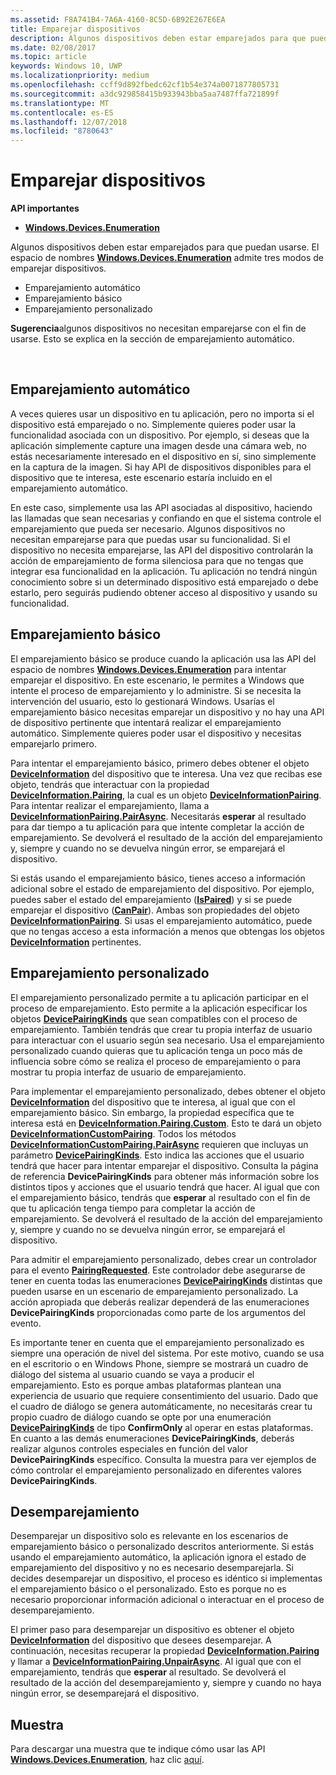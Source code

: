 ```yaml
---
ms.assetid: F8A741B4-7A6A-4160-8C5D-6B92E267E6EA
title: Emparejar dispositivos
description: Algunos dispositivos deben estar emparejados para que puedan usarse. El espacio de nombres Windows.Devices.Enumeration admite tres modos de emparejar dispositivos.
ms.date: 02/08/2017
ms.topic: article
keywords: Windows 10, UWP
ms.localizationpriority: medium
ms.openlocfilehash: ccff9d892fbedc62cf1b54e374a0071877805731
ms.sourcegitcommit: a3dc929858415b933943bba5aa7487ffa721899f
ms.translationtype: MT
ms.contentlocale: es-ES
ms.lasthandoff: 12/07/2018
ms.locfileid: "8780643"
---
```

# <a name="pair-devices"></a>Emparejar dispositivos



**API importantes**

- [**Windows.Devices.Enumeration**](https://docs.microsoft.com/en-us/uwp/api/Windows.Devices.Enumeration)

Algunos dispositivos deben estar emparejados para que puedan usarse. El espacio de nombres [**Windows.Devices.Enumeration**](https://msdn.microsoft.com/library/windows/apps/BR225459) admite tres modos de emparejar dispositivos.

-   Emparejamiento automático
-   Emparejamiento básico
-   Emparejamiento personalizado

**Sugerencia**algunos dispositivos no necesitan emparejarse con el fin de usarse. Esto se explica en la sección de emparejamiento automático.

 

## <a name="automatic-pairing"></a>Emparejamiento automático


A veces quieres usar un dispositivo en tu aplicación, pero no importa si el dispositivo está emparejado o no. Simplemente quieres poder usar la funcionalidad asociada con un dispositivo. Por ejemplo, si deseas que la aplicación simplemente capture una imagen desde una cámara web, no estás necesariamente interesado en el dispositivo en sí, sino simplemente en la captura de la imagen. Si hay API de dispositivos disponibles para el dispositivo que te interesa, este escenario estaría incluido en el emparejamiento automático.

En este caso, simplemente usa las API asociadas al dispositivo, haciendo las llamadas que sean necesarias y confiando en que el sistema controle el emparejamiento que pueda ser necesario. Algunos dispositivos no necesitan emparejarse para que puedas usar su funcionalidad. Si el dispositivo no necesita emparejarse, las API del dispositivo controlarán la acción de emparejamiento de forma silenciosa para que no tengas que integrar esa funcionalidad en la aplicación. Tu aplicación no tendrá ningún conocimiento sobre si un determinado dispositivo está emparejado o debe estarlo, pero seguirás pudiendo obtener acceso al dispositivo y usando su funcionalidad.

## <a name="basic-pairing"></a>Emparejamiento básico


El emparejamiento básico se produce cuando la aplicación usa las API del espacio de nombres [**Windows.Devices.Enumeration**](https://msdn.microsoft.com/library/windows/apps/BR225459) para intentar emparejar el dispositivo. En este escenario, le permites a Windows que intente el proceso de emparejamiento y lo administre. Si se necesita la intervención del usuario, esto lo gestionará Windows. Usarías el emparejamiento básico necesitas emparejar un dispositivo y no hay una API de dispositivo pertinente que intentará realizar el emparejamiento automático. Simplemente quieres poder usar el dispositivo y necesitas emparejarlo primero.

Para intentar el emparejamiento básico, primero debes obtener el objeto [**DeviceInformation**](https://msdn.microsoft.com/library/windows/apps/BR225393) del dispositivo que te interesa. Una vez que recibas ese objeto, tendrás que interactuar con la propiedad [**DeviceInformation.Pairing**](https://msdn.microsoft.com/library/windows/apps/windows.devices.enumeration.deviceinformation.pairing.aspx), la cual es un objeto [**DeviceInformationPairing**](https://msdn.microsoft.com/library/windows/apps/windows.devices.enumeration.deviceinformation.pairing.aspx). Para intentar realizar el emparejamiento, llama a [**DeviceInformationPairing.PairAsync**](https://msdn.microsoft.com/library/windows/apps/mt608800). Necesitarás **esperar** al resultado para dar tiempo a tu aplicación para que intente completar la acción de emparejamiento. Se devolverá el resultado de la acción del emparejamiento y, siempre y cuando no se devuelva ningún error, se emparejará el dispositivo.

Si estás usando el emparejamiento básico, tienes acceso a información adicional sobre el estado de emparejamiento del dispositivo. Por ejemplo, puedes saber el estado del emparejamiento ([**IsPaired**](https://docs.microsoft.com/en-us/uwp/api/Windows.Devices.Enumeration.DeviceInformationPairing.IsPaired)) y si se puede emparejar el dispositivo ([**CanPair**](https://docs.microsoft.com/en-us/uwp/api/Windows.Devices.Enumeration.DeviceInformationPairing.CanPair)). Ambas son propiedades del objeto [**DeviceInformationPairing**](https://msdn.microsoft.com/library/windows/apps/windows.devices.enumeration.deviceinformation.pairing.aspx). Si usas el emparejamiento automático, puede que no tengas acceso a esta información a menos que obtengas los objetos [**DeviceInformation**](https://msdn.microsoft.com/library/windows/apps/BR225393) pertinentes.

## <a name="custom-pairing"></a>Emparejamiento personalizado


El emparejamiento personalizado permite a tu aplicación participar en el proceso de emparejamiento. Esto permite a la aplicación especificar los objetos [**DevicePairingKinds**](https://msdn.microsoft.com/library/windows/apps/Mt608808) que sean compatibles con el proceso de emparejamiento. También tendrás que crear tu propia interfaz de usuario para interactuar con el usuario según sea necesario. Usa el emparejamiento personalizado cuando quieras que tu aplicación tenga un poco más de influencia sobre cómo se realiza el proceso de emparejamiento o para mostrar tu propia interfaz de usuario de emparejamiento.

Para implementar el emparejamiento personalizado, debes obtener el objeto [**DeviceInformation**](https://msdn.microsoft.com/library/windows/apps/BR225393) del dispositivo que te interesa, al igual que con el emparejamiento básico. Sin embargo, la propiedad específica que te interesa está en [**DeviceInformation.Pairing.Custom**](https://msdn.microsoft.com/library/windows/apps/windows.devices.enumeration.deviceinformationpairing.custom.aspx). Esto te dará un objeto [**DeviceInformationCustomPairing**](https://msdn.microsoft.com/library/windows/apps/windows.devices.enumeration.deviceinformationcustompairing.aspx). Todos los métodos [**DeviceInformationCustomPairing.PairAsync**](https://msdn.microsoft.com/library/windows/apps/windows.devices.enumeration.deviceinformationcustompairing.pairasync.aspx) requieren que incluyas un parámetro [**DevicePairingKinds**](https://msdn.microsoft.com/library/windows/apps/Mt608808). Esto indica las acciones que el usuario tendrá que hacer para intentar emparejar el dispositivo. Consulta la página de referencia **DevicePairingKinds** para obtener más información sobre los distintos tipos y acciones que el usuario tendrá que hacer. Al igual que con el emparejamiento básico, tendrás que **esperar** al resultado con el fin de que tu aplicación tenga tiempo para completar la acción de emparejamiento. Se devolverá el resultado de la acción del emparejamiento y, siempre y cuando no se devuelva ningún error, se emparejará el dispositivo.

Para admitir el emparejamiento personalizado, debes crear un controlador para el evento [**PairingRequested**](https://msdn.microsoft.com/library/windows/apps/windows.devices.enumeration.deviceinformationcustompairing.pairingrequested.aspx). Este controlador debe asegurarse de tener en cuenta todas las enumeraciones [**DevicePairingKinds**](https://msdn.microsoft.com/library/windows/apps/Mt608808) distintas que pueden usarse en un escenario de emparejamiento personalizado. La acción apropiada que deberás realizar dependerá de las enumeraciones **DevicePairingKinds** proporcionadas como parte de los argumentos del evento.

Es importante tener en cuenta que el emparejamiento personalizado es siempre una operación de nivel del sistema. Por este motivo, cuando se usa en el escritorio o en Windows Phone, siempre se mostrará un cuadro de diálogo del sistema al usuario cuando se vaya a producir el emparejamiento. Esto es porque ambas plataformas plantean una experiencia de usuario que requiere consentimiento del usuario. Dado que el cuadro de diálogo se genera automáticamente, no necesitarás crear tu propio cuadro de diálogo cuando se opte por una enumeración [**DevicePairingKinds**](https://msdn.microsoft.com/library/windows/apps/Mt608808) de tipo **ConfirmOnly** al operar en estas plataformas. En cuanto a las demás enumeraciones **DevicePairingKinds**, deberás realizar algunos controles especiales en función del valor **DevicePairingKinds** específico. Consulta la muestra para ver ejemplos de cómo controlar el emparejamiento personalizado en diferentes valores **DevicePairingKinds**.

## <a name="unpairing"></a>Desemparejamiento


Desemparejar un dispositivo solo es relevante en los escenarios de emparejamiento básico o personalizado descritos anteriormente. Si estás usando el emparejamiento automático, la aplicación ignora el estado de emparejamiento del dispositivo y no es necesario desemparejarla. Si decides desemparejar un dispositivo, el proceso es idéntico si implementas el emparejamiento básico o el personalizado. Esto es porque no es necesario proporcionar información adicional o interactuar en el proceso de desemparejamiento.

El primer paso para desemparejar un dispositivo es obtener el objeto [**DeviceInformation**](https://msdn.microsoft.com/library/windows/apps/BR225393) del dispositivo que desees desemparejar. A continuación, necesitas recuperar la propiedad [**DeviceInformation.Pairing**](https://msdn.microsoft.com/library/windows/apps/windows.devices.enumeration.deviceinformation.pairing.aspx) y llamar a [**DeviceInformationPairing.UnpairAsync**](https://msdn.microsoft.com/library/windows/apps/windows.devices.enumeration.deviceinformationpairing.unpairasync). Al igual que con el emparejamiento, tendrás que **esperar** al resultado. Se devolverá el resultado de la acción del desemparejamiento y, siempre y cuando no haya ningún error, se desemparejará el dispositivo.

## <a name="sample"></a>Muestra


Para descargar una muestra que te indique cómo usar las API [**Windows.Devices.Enumeration**](https://msdn.microsoft.com/library/windows/apps/BR225459), haz clic [aquí](http://go.microsoft.com/fwlink/?LinkID=620536).

 

 
